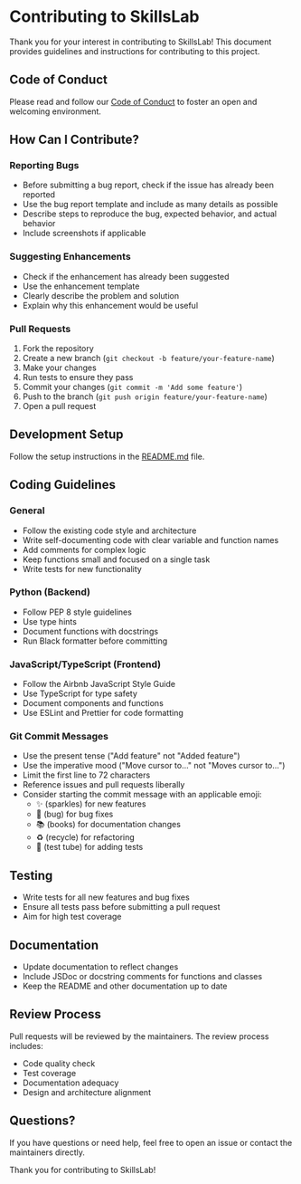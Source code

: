 # Contributing to SkillsLab

Thank you for your interest in contributing to SkillsLab! This document provides guidelines and instructions for contributing to this project.

## Code of Conduct

Please read and follow our [Code of Conduct](CODE_OF_CONDUCT.md) to foster an open and welcoming environment.

## How Can I Contribute?

### Reporting Bugs

- Before submitting a bug report, check if the issue has already been reported
- Use the bug report template and include as many details as possible
- Describe steps to reproduce the bug, expected behavior, and actual behavior
- Include screenshots if applicable

### Suggesting Enhancements

- Check if the enhancement has already been suggested
- Use the enhancement template
- Clearly describe the problem and solution
- Explain why this enhancement would be useful

### Pull Requests

1. Fork the repository
2. Create a new branch (`git checkout -b feature/your-feature-name`)
3. Make your changes
4. Run tests to ensure they pass
5. Commit your changes (`git commit -m 'Add some feature'`)
6. Push to the branch (`git push origin feature/your-feature-name`)
7. Open a pull request

## Development Setup

Follow the setup instructions in the [README.md](README.md) file.

## Coding Guidelines

### General

- Follow the existing code style and architecture
- Write self-documenting code with clear variable and function names
- Add comments for complex logic
- Keep functions small and focused on a single task
- Write tests for new functionality

### Python (Backend)

- Follow PEP 8 style guidelines
- Use type hints
- Document functions with docstrings
- Run Black formatter before committing

### JavaScript/TypeScript (Frontend)

- Follow the Airbnb JavaScript Style Guide
- Use TypeScript for type safety
- Document components and functions
- Use ESLint and Prettier for code formatting

### Git Commit Messages

- Use the present tense ("Add feature" not "Added feature")
- Use the imperative mood ("Move cursor to..." not "Moves cursor to...")
- Limit the first line to 72 characters
- Reference issues and pull requests liberally
- Consider starting the commit message with an applicable emoji:
  - ✨ (sparkles) for new features
  - 🐛 (bug) for bug fixes
  - 📚 (books) for documentation changes
  - ♻️ (recycle) for refactoring
  - 🧪 (test tube) for adding tests

## Testing

- Write tests for all new features and bug fixes
- Ensure all tests pass before submitting a pull request
- Aim for high test coverage

## Documentation

- Update documentation to reflect changes
- Include JSDoc or docstring comments for functions and classes
- Keep the README and other documentation up to date

## Review Process

Pull requests will be reviewed by the maintainers. The review process includes:

- Code quality check
- Test coverage
- Documentation adequacy
- Design and architecture alignment

## Questions?

If you have questions or need help, feel free to open an issue or contact the maintainers directly.

Thank you for contributing to SkillsLab!